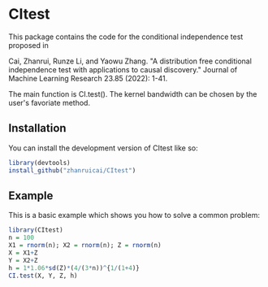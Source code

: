
# CItest

<!-- badges: start -->
<!-- badges: end -->

This package contains the code for the conditional independence test proposed in 

Cai, Zhanrui, Runze Li, and Yaowu Zhang. "A distribution free conditional independence test with applications to causal discovery." Journal of Machine Learning Research 23.85 (2022): 1-41.

The main function is CI.test(). The kernel bandwidth can be chosen by the user's favoriate method.

## Installation

You can install the development version of CItest like so:

``` r
library(devtools)install_github("zhanruicai/CItest")
```

## Example

This is a basic example which shows you how to solve a common problem:

``` r
library(CItest)
n = 100
X1 = rnorm(n); X2 = rnorm(n); Z = rnorm(n)
X = X1+Z
Y = X2+Z
h = 1*1.06*sd(Z)*(4/(3*n))^{1/(1+4)}
CI.test(X, Y, Z, h)
```

